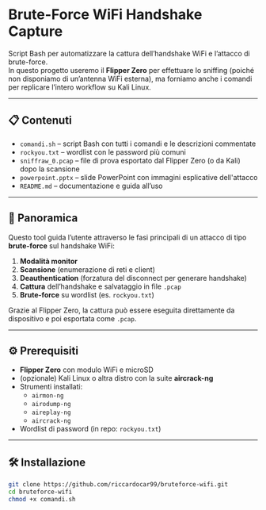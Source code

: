 # Brute-Force WiFi Handshake Capture

Script Bash per automatizzare la cattura dell’handshake WiFi e l’attacco di brute-force.  
In questo progetto useremo il **Flipper Zero** per effettuare lo sniffing (poiché non disponiamo di un’antenna WiFi esterna), ma forniamo anche i comandi per replicare l’intero workflow su Kali Linux.

---

## 📋 Contenuti

- `comandi.sh` – script Bash con tutti i comandi e le descrizioni commentate  
- `rockyou.txt` – wordlist con le password più comuni  
- `sniffraw_0.pcap` – file di prova esportato dal Flipper Zero (o da Kali) dopo la scansione  
- `powerpoint.pptx` – slide PowerPoint con immagini esplicative dell'attacco
- `README.md` – documentazione e guida all’uso  

---

## 🚀 Panoramica

Questo tool guida l’utente attraverso le fasi principali di un attacco di tipo **brute-force** sul handshake WiFi:

1. **Modalità monitor**  
2. **Scansione** (enumerazione di reti e client)  
3. **Deauthentication** (forzatura del disconnect per generare handshake)  
4. **Cattura** dell’handshake e salvataggio in file `.pcap`  
5. **Brute-force** su wordlist (es. `rockyou.txt`)  

Grazie al Flipper Zero, la cattura può essere eseguita direttamente da dispositivo e poi esportata come `.pcap`.

---

## ⚙️ Prerequisiti

- **Flipper Zero** con modulo WiFi e microSD  
- (opzionale) Kali Linux o altra distro con la suite **aircrack-ng**  
- Strumenti installati:
  - `airmon-ng`  
  - `airodump-ng`  
  - `aireplay-ng`  
  - `aircrack-ng`  
- Wordlist di password (in repo: `rockyou.txt`)  

---

## 🛠️ Installazione

```bash
git clone https://github.com/riccardocar99/bruteforce-wifi.git
cd bruteforce-wifi
chmod +x comandi.sh